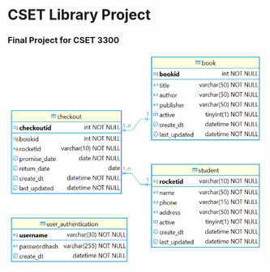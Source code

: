 # CSET Library Project

### Final Project for CSET 3300
![CSET Library ER Diagram](cset_library.png)